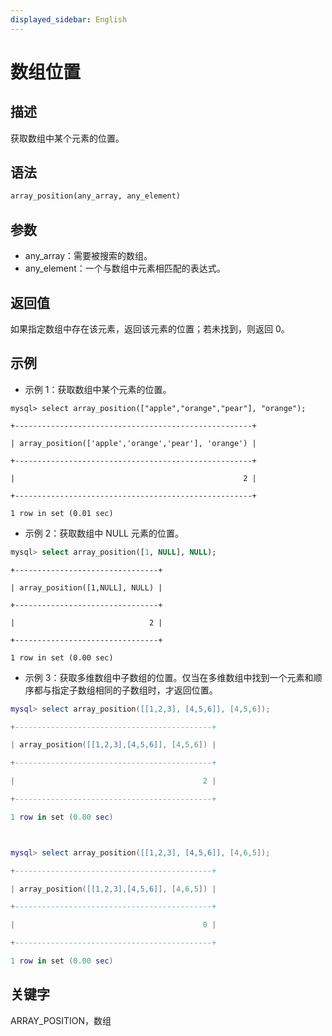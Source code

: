 ```yaml
---
displayed_sidebar: English
---
```


# 数组位置

## 描述

获取数组中某个元素的位置。

## 语法

```Haskell
array_position(any_array, any_element)
```

## 参数

- any_array：需要被搜索的数组。
- any_element：一个与数组中元素相匹配的表达式。

## 返回值

如果指定数组中存在该元素，返回该元素的位置；若未找到，则返回 0。

## 示例

- 示例 1：获取数组中某个元素的位置。

```plaintext
mysql> select array_position(["apple","orange","pear"], "orange");

+-----------------------------------------------------+

| array_position(['apple','orange','pear'], 'orange') |

+-----------------------------------------------------+

|                                                   2 |

+-----------------------------------------------------+

1 row in set (0.01 sec)
```

- 示例 2：获取数组中 NULL 元素的位置。

```sql
mysql> select array_position([1, NULL], NULL);
```

```plaintext
+--------------------------------+

| array_position([1,NULL], NULL) |

+--------------------------------+

|                              2 |

+--------------------------------+

1 row in set (0.00 sec)
```

- 示例 3：获取多维数组中子数组的位置。仅当在多维数组中找到一个元素和顺序都与指定子数组相同的子数组时，才返回位置。

```Lua
mysql> select array_position([[1,2,3], [4,5,6]], [4,5,6]);

+--------------------------------------------+

| array_position([[1,2,3],[4,5,6]], [4,5,6]) |

+--------------------------------------------+

|                                          2 |

+--------------------------------------------+

1 row in set (0.00 sec)



mysql> select array_position([[1,2,3], [4,5,6]], [4,6,5]);

+--------------------------------------------+

| array_position([[1,2,3],[4,5,6]], [4,6,5]) |

+--------------------------------------------+

|                                          0 |

+--------------------------------------------+

1 row in set (0.00 sec)
```

## 关键字

ARRAY_POSITION，数组
